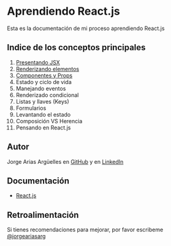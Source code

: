 
# Aprendiendo React.js

Esta es la documentación de mi proceso aprendiendo React.js 

## Indice de los conceptos principales

1. [Presentando JSX](https://github.com/jorgearguellles/aprendiendoReact.js/blob/main/ConceptosPrincipales/presentandoJSX.md)
2. [Renderizando elementos](https://github.com/jorgearguellles/aprendiendoReact.js/blob/main/ConceptosPrincipales/renderizandoElementos.md)
3. [Componentes y Props](https://github.com/jorgearguellles/aprendiendoReact.js/blob/main/ConceptosPrincipales/componentesYProps.md)
4. Estado y ciclo de vida
5. Manejando eventos
6. Renderizado condicional
7. Listas y llaves (Keys)
8. Formularios
9. Levantando el estado
10. Composición VS Herencia
11. Pensando en React.js

## Autor

Jorge Arias Argüelles en [GitHub](https://github.com/jorgearguellles) y en
[LinkedIn](https://www.linkedin.com/in/jorgeariasarguelles/)

  
## Documentación

* [React.js](https://reactjs.org)

 
 ## Retroalimentación

Si tienes recomendaciones para mejorar, por favor escribeme [@jorgeariasarg](https://www.linkedin.com/in/jorgeariasarguelles/)

  
